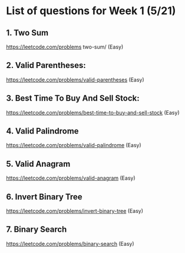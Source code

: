 # List of questions for Week 1 (5/21)

## 1. Two Sum
https://leetcode.com/problems two-sum/ (Easy)

## 2. Valid Parentheses:
https://leetcode.com/problems/valid-parentheses (Easy)

## 3. Best Time To Buy And Sell Stock: 
https://leetcode.com/problems/best-time-to-buy-and-sell-stock (Easy)

## 4. Valid Palindrome 
https://leetcode.com/problems/valid-palindrome (Easy)

## 5. Valid Anagram 
https://leetcode.com/problems/valid-anagram (Easy)

## 6. Invert Binary Tree 
https://leetcode.com/problems/invert-binary-tree  (Easy)
 
## 7. Binary Search 
https://leetcode.com/problems/binary-search (Easy) 
